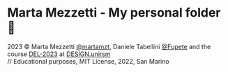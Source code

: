 # Marta Mezzetti - My personal folder 🌻

2023 © Marta Mezzetti [@martamzt](https://github.com/martamzt), Daniele Tabellini [@Fupete](https://github.com/Fupete) and the course [DEL-2023](https://github.com/del-2023-unirsm/digital-experience-archive) at [DESIGN.unirsm](https://design.unirsm.sm/)   
// Educational purposes, MIT License, 2022, San Marino
